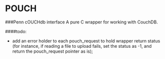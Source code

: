 POUCH
=======
###Penn cOUCHdb interface
A pure C wrapper for working with CouchDB.

####todo:
- add an error holder to each pouch_request to hold
  wrapper return status (for instance, if reading a
  file to upload fails, set the status as -1, and
  return the pouch_request pointer as is);

